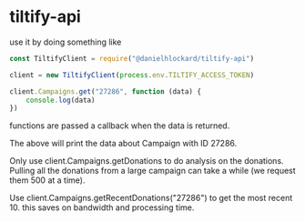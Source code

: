 # tiltify-api
use it by doing something like
```javascript
const TiltifyClient = require("@danielhlockard/tiltify-api")

client = new TiltifyClient(process.env.TILTIFY_ACCESS_TOKEN)

client.Campaigns.get("27286", function (data) {
    console.log(data)
})
```
functions are passed a callback when the data is returned.

The above will print the data about Campaign with ID 27286.

Only use client.Campaigns.getDonations to do analysis on the donations. Pulling all the donations from a large campaign can take a while (we request them 500 at a time).

Use client.Campaigns.getRecentDonations("27286") to get the most recent 10. this saves on bandwidth and processing time.


